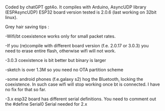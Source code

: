 Coded by chatGPT gpt4o.
It compiles with Arduino, AsyncUDP library (ESPAsyncUDP)
ESP32 board version tested is 2.0.6 (last working on 32bit linux). 

Grey hair saving tips :

-Wifi/bt coexistence works only for small packet rates. 

-If you (re)compile with different board version (f.e. 2.0.17 or 3.0.3) you need to erase entire flash, otherwise wifi will not work.

-3.0.3 coexistence is bit better but binary is larger 

-sketch is over 1.3M so you need no OTA partition scheme

-some android phones (f.e.galaxy s2) hog the Bluetooth, locking the coexistence. In such case wifi will stop working once bt is connected. I have no fix for that so far.

-3.x esp32 board has different serial definitions. You need to comment out the #define Serial0 Serial needed for 2.x
